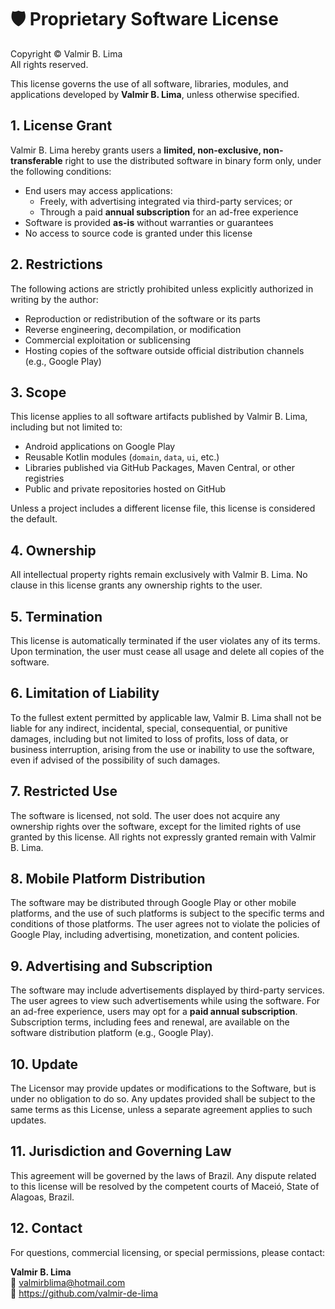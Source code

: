 # 🛡️ Proprietary Software License

Copyright © Valmir B. Lima  
All rights reserved.

This license governs the use of all software, libraries, modules, and applications developed by **Valmir B. Lima**, unless otherwise specified.

## 1. License Grant

Valmir B. Lima hereby grants users a **limited, non-exclusive, non-transferable** right to use the distributed software in binary form only, under the following conditions:

- End users may access applications:
  - Freely, with advertising integrated via third-party services; or
  - Through a paid **annual subscription** for an ad-free experience
- Software is provided **as-is** without warranties or guarantees
- No access to source code is granted under this license

## 2. Restrictions

The following actions are strictly prohibited unless explicitly authorized in writing by the author:

- Reproduction or redistribution of the software or its parts  
- Reverse engineering, decompilation, or modification  
- Commercial exploitation or sublicensing  
- Hosting copies of the software outside official distribution channels (e.g., Google Play)

## 3. Scope

This license applies to all software artifacts published by Valmir B. Lima, including but not limited to:

- Android applications on Google Play  
- Reusable Kotlin modules (`domain`, `data`, `ui`, etc.)  
- Libraries published via GitHub Packages, Maven Central, or other registries  
- Public and private repositories hosted on GitHub

Unless a project includes a different license file, this license is considered the default.

## 4. Ownership

All intellectual property rights remain exclusively with Valmir B. Lima. No clause in this license grants any ownership rights to the user.

## 5. Termination

This license is automatically terminated if the user violates any of its terms. Upon termination, the user must cease all usage and delete all copies of the software.

## 6. Limitation of Liability

To the fullest extent permitted by applicable law, Valmir B. Lima shall not be liable for any indirect, incidental, special, consequential, or punitive damages, including but not limited to loss of profits, loss of data, or business interruption, arising from the use or inability to use the software, even if advised of the possibility of such damages.

## 7. Restricted Use

The software is licensed, not sold. The user does not acquire any ownership rights over the software, except for the limited rights of use granted by this license. All rights not expressly granted remain with Valmir B. Lima.

## 8. Mobile Platform Distribution

The software may be distributed through Google Play or other mobile platforms, and the use of such platforms is subject to the specific terms and conditions of those platforms. The user agrees not to violate the policies of Google Play, including advertising, monetization, and content policies.

## 9. Advertising and Subscription

The software may include advertisements displayed by third-party services. The user agrees to view such advertisements while using the software. For an ad-free experience, users may opt for a **paid annual subscription**. Subscription terms, including fees and renewal, are available on the software distribution platform (e.g., Google Play).

## 10. Update

The Licensor may provide updates or modifications to the Software, but is under no obligation to do so. Any updates provided shall be subject to the same terms as this License, unless a separate agreement applies to such updates.

## 11. Jurisdiction and Governing Law

This agreement will be governed by the laws of Brazil. Any dispute related to this license will be resolved by the competent courts of Maceió, State of Alagoas, Brazil.

## 12. Contact

For questions, commercial licensing, or special permissions, please contact:

**Valmir B. Lima**  
📧 valmirblima@hotmail.com  
🔗 https://github.com/valmir-de-lima
